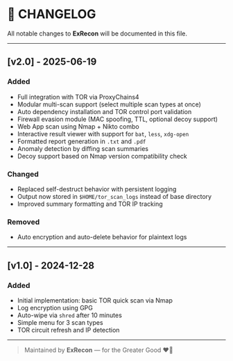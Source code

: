 # 📄 CHANGELOG

All notable changes to **ExRecon** will be documented in this file.

---

## [v2.0] - 2025-06-19
### Added
- Full integration with TOR via ProxyChains4
- Modular multi-scan support (select multiple scan types at once)
- Auto dependency installation and TOR control port validation
- Firewall evasion module (MAC spoofing, TTL, optional decoy support)
- Web App scan using Nmap + Nikto combo
- Interactive result viewer with support for `bat`, `less`, `xdg-open`
- Formatted report generation in `.txt` and `.pdf`
- Anomaly detection by diffing scan summaries
- Decoy support based on Nmap version compatibility check

### Changed
- Replaced self-destruct behavior with persistent logging
- Output now stored in `$HOME/tor_scan_logs` instead of base directory
- Improved summary formatting and TOR IP tracking

### Removed
- Auto encryption and auto-delete behavior for plaintext logs

---

## [v1.0] - 2024-12-28
### Added
- Initial implementation: basic TOR quick scan via Nmap
- Log encryption using GPG
- Auto-wipe via `shred` after 10 minutes
- Simple menu for 3 scan types
- TOR circuit refresh and IP detection

---

> Maintained by **ExRecon** — for the Greater Good ❤️‍🔥
